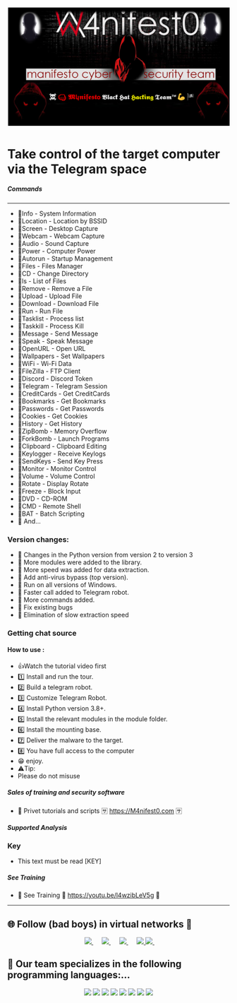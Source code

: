 # ![Locations](https://github.com/M4nifest0/M4nifest0_WhatsApp/blob/master/s.png) 

# Take control of the target computer via the Telegram space

##### Commands #####
----------------------
- 📌Info - System Information
- 📌Location - Location by BSSID
- 📌Screen -  Desktop Capture
- 📌Webcam - Webcam Capture
- 📌Audio - Sound Capture
- 📌Power - Computer Power
- 📌Autorun - Startup Management
- 📌Files - Files Manager
- 📌CD - Change Directory
- 📌ls - List of Files
- 📌Remove - Remove a File
- 📌Upload - Upload File
- 📌Download - Download File
- 📌Run - Run File
- 📌Tasklist - Process list
- 📌Taskkill - Process Kill
- 📌Message - Send Message
- 📌Speak - Speak Message
- 📌OpenURL - Open URL
- 📌Wallpapers - Set Wallpapers
- 📌WiFi - Wi-Fi Data
- 📌FileZilla - FTP Client
- 📌Discord - Discord Token
- 📌Telegram - Telegram Session
- 📌CreditCards - Get CreditCards
- 📌Bookmarks - Get Bookmarks
- 📌Passwords - Get Passwords
- 📌Cookies - Get Cookies
- 📌History - Get History
- 📌ZipBomb - Memory Overflow
- 📌ForkBomb - Launch Programs
- 📌Clipboard - Clipboard Editing
- 📌Keylogger - Receive Keylogs
- 📌SendKeys - Send Key Press
- 📌Monitor - Monitor Control
- 📌Volume - Volume Control
- 📌Rotate - Display Rotate
- 📌Freeze - Block Input
- 📌DVD - CD-ROM
- 📌CMD - Remote Shell
- 📌BAT - Batch Scripting
- 📌 And...
### Version changes:
- 🦠 Changes in the Python version from version 2 to version 3
- 🦠 More modules were added to the library.
- 🦠 More speed was added for data extraction.
- 🦠 Add anti-virus bypass (top version).
- 🦠 Run on all versions of Windows.
- 🦠 Faster call added to Telegram robot.
- 🦠 More commands added.
- 🦠 Fix existing bugs
- 🦠 Elimination of slow extraction speed
### Getting chat source
#### How to use :
- 👍Watch the tutorial video first
- 1️⃣ Install and run the tour.
- 2️⃣ Build a telegram robot.
- 3️⃣ Customize Telegram Robot.
- 4️⃣ Install Python version 3.8+.
- 5️⃣ Install the relevant modules in the module folder.
- 6️⃣ Install the mounting base.
- 7️⃣ Deliver the malware to the target.
- 8️⃣ You have full access to the computer
- 😁 enjoy.
- ⚠️Tip:
- Please do not misuse

##### Sales of training and security software
- 🛄 Privet tutorials and scripts 🈂️  https://M4nifest0.com 🈂️

##### Supported Analysis
### Key
- This text must be read [KEY]

##### See Training 

- 🔞 See Training 🎥 https://youtu.be/l4wzibLeV5g  🎥

----------------------

<h2>🌐 Follow (bad boys) in virtual networks 📍</h2>
<p align="center">	
</a>&nbsp;&nbsp;&nbsp;&nbsp;
	<a href="https://t.me/M4nifest0">
		<img src="https://img.shields.io/badge/Telegram-%23000000.svg?&style=for-the-badge&logo=Telegram&logoColor=white" />
	</a>&nbsp;&nbsp;&nbsp;&nbsp;
	<a href="https://www.instagram.com/_m4nifest0_/">
		<img src="https://img.shields.io/badge/instagram-%23E4405F.svg?&style=for-the-badge&logo=instagram&logoColor=white" />
	</a>&nbsp;&nbsp;&nbsp;&nbsp;
	<a href="https://www.youtube.com/c/cybermonitoringhack4lx">
		<img src="https://img.shields.io/badge/youtube-%23FF0000.svg?&style=for-the-badge&logo=youtube&logoColor=white" />
	</a>&nbsp;&nbsp;&nbsp;&nbsp;
	<a href="https://twitter.com/_M4nifest0_">
		<img src="https://img.shields.io/badge/twitter-%231DA1F2.svg?&style=for-the-badge&logo=twitter&logoColor=white" />
	<a href="https://m4nifest0.com">
		<img src="https://img.shields.io/badge/WebSite-%234A154B.svg?&style=for-the-badge&logo=slack&logoColor=white" />
</a>&nbsp;&nbsp;&nbsp;&nbsp;
</p>

<h2>📌 Our team specializes in the following programming languages:...</h2>
<p align="center">	
	<img src="https://img.shields.io/badge/node.js%20-%2343853D.svg?&style=for-the-badge&logo=node.js&logoColor=white" />
        <img src="https://img.shields.io/badge/python%20-%2314354C.svg?&style=for-the-badge&logo=python&logoColor=white" />
	<img src="https://img.shields.io/badge/c%23%20-%23239120.svg?&style=for-the-badge&logo=c-sharp&logoColor=white" />
	<img src="https://img.shields.io/badge/java-%23ED8B00.svg?&style=for-the-badge&logo=java&logoColor=white" />
	<img src="https://img.shields.io/badge/php-%23777BB4.svg?&style=for-the-badge&logo=php&logoColor=white" />
	<img src="https://img.shields.io/badge/ruby-%23CC342D.svg?&style=for-the-badge&logo=ruby&logoColor=white" />
	<img src="https://img.shields.io/badge/perl-%2339457E.svg?&style=for-the-badge&logo=perl&logoColor=white" />
	<img src="https://img.shields.io/badge/c++%20-%2300599C.svg?&style=for-the-badge&logo=c%2B%2B&logoColor=white" />
</p>

